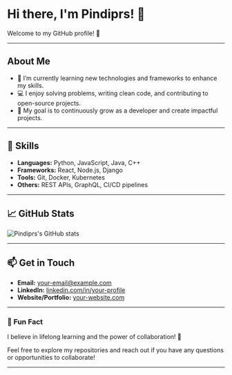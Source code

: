 # Hi there, I'm Pindiprs! 👋

Welcome to my GitHub profile! 🚀

---

## About Me

- 🌱 I’m currently learning new technologies and frameworks to enhance my skills.
- 💻 I enjoy solving problems, writing clean code, and contributing to open-source projects.
- 🎯 My goal is to continuously grow as a developer and create impactful projects.

---

## 🌟 Skills

- **Languages:** Python, JavaScript, Java, C++
- **Frameworks:** React, Node.js, Django
- **Tools:** Git, Docker, Kubernetes
- **Others:** REST APIs, GraphQL, CI/CD pipelines

---

## 📈 GitHub Stats

![Pindiprs's GitHub stats](https://github-readme-stats.vercel.app/api?username=pindiprs&show_icons=true&theme=radical)

---

## 📫 Get in Touch

- **Email:** [your-email@example.com](mailto:your-email@example.com)
- **LinkedIn:** [linkedin.com/in/your-profile](https://linkedin.com/in/your-profile)
- **Website/Portfolio:** [your-website.com](https://your-website.com)

---

### 🌱 Fun Fact

I believe in lifelong learning and the power of collaboration! 🌟

Feel free to explore my repositories and reach out if you have any questions or opportunities to collaborate!

---
